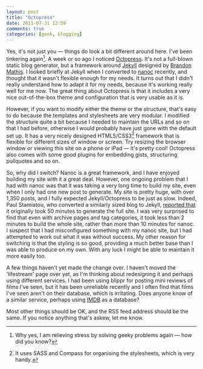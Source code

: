 ```yaml
---
layout: post
title: "Octopress"
date: 2011-07-31 12:59
comments: true
categories: [geek, blogging]
---
```


Yes, it's not just you &mdash; things do look a bit different around here. I've been tinkering again[^stress-1]. A week or so ago I noticed [Octopress][]. It's not a full-blown static blog generator, but a framework around [Jekyll][] designed by [Brandon Mathis][]. I looked briefly at Jekyll when I converted to [nanoc][] recently, and thought that it wasn't flexible enough for my needs. It turns out that I didn't really understand how to adapt it for my needs, because it's working really well for me now. The great thing about Octopress is that it includes a very nice out-of-the-box theme and configuration that is very usable as it is.

However, if you want to modify either the theme or the structure, that's easy to do because the templates and stylesheets are very modular. I modified the structure quite a bit because I needed to maintain the URLs and so on that I had before, otherwise I would probably have just gone with the default set up. It has a very nicely designed HTML5/CSS3[^sass-2] framework that is flexible for different sizes of window or screen. Try resizing the browser window or viewing this site on a phone or iPad &mdash; it's pretty cool! Octopress also comes with some good plugins for embedding gists, structuring pullquotes and so on.

So, why did I switch? Nanoc is a great framework, and I have enjoyed building my site with it a great deal. However, one ongoing problem that I had with nanoc was that it was taking a very long time to build my site, even when I only had one new post to generate. My site is pretty huge, with over 1,350 posts, and I fully expected Jekyll/Octopress to be just as slow. Indeed, Paul Stamiatou, who converted a similarly sized blog to Jekyll, [reported that][] it originally took 50 minutes to generate the full site. I was very surprised to find that even with archive pages and tag categories, it took less than 2 minutes to build the whole site, rather than more than 10 minutes for nanoc. I suspect that I had misconfigured something with my nanoc site, but I had attempted to work out what it was without success. My other reason for switching is that the styling is so good, providing a much better base than I was able to produce on my own. With any luck I might be able to maintain it more easily too.

A few things haven't yet made the change over. I haven't moved the 'lifestream' page over yet, as I'm thinking about redesigning it and perhaps using different services. I had been using blippr for posting mini reviews of films I've seen, but it has been unreliable recently and I often find that films I've seen aren't on their database, which is irritating. Does anyone know of a similar service, perhaps using [IMDB][] as a database?

Most other things should be OK, and the RSS feed address should be the same. If you notice anything that's askew, let me know.

[^stress-1]: Why yes, I am relieving stress by solving geeky problems again &mdash; how did you know?

[^sass-2]: It uses SASS and Compass for organising the stylesheets, which is very handy.

[Octopress]: http://octopress.org/
[Jekyll]: http://github.com/mojombo/jekyll
[Brandon Mathis]: http://brandonmathis.com/
[nanoc]: http://nanoc.stoneship.org/
[reported that]: http://paulstamatiou.com/how-to-wordpress-to-jekyll
[IMDB]: http://www.imdb.com/
